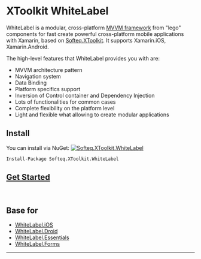 # XToolkit WhiteLabel

WhiteLabel is a modular, cross-platform [MVVM framework](whitelabel/mvvm.md) from "lego" components for fast create powerful cross-platform mobile applications with Xamarin, based on [Softeq.XToolkit](https://github.com/Softeq/XToolkit). It supports Xamarin.iOS, Xamarin.Android.

The high-level features that WhiteLabel provides you with are:

- MVVM architecture pattern
- Navigation system
- Data Binding
- Platform specifics support
- Inversion of Control container and Dependency Injection
- Lots of functionalities for common cases
- Complete flexibility on the platform level
- Light and flexible what allowing to create modular applications

## Install

You can install via NuGet: [![Softeq.XToolkit.WhiteLabel](https://buildstats.info/nuget/Softeq.XToolkit.WhiteLabel?includePreReleases=true)](https://www.nuget.org/packages/Softeq.XToolkit.WhiteLabel)

```text
Install-Package Softeq.XToolkit.WhiteLabel
```

## [Get Started](../getting-started.md)

&nbsp;


## Base for

- [WhiteLabel.iOS](whitelabel/ios.md)
- [WhiteLabel.Droid](whitelabel/droid.md)
- [WhiteLabel.Essentials](whitelabel/essentials.md)
- [WhiteLabel.Forms](whitelabel/forms.md)

---
